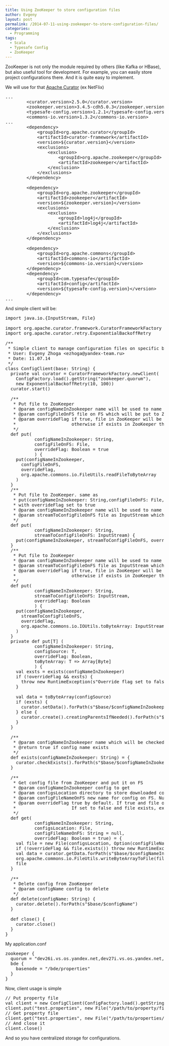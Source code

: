 ```yaml
---
title: Using ZooKeeper to store configuration files
author: Evgeny
layout: post
permalink: /2014-07-11-using-zookeeper-to-store-configuration-files/
categories:
  - Programming
tags:
  - Scala
  - Typesafe Config
  - ZooKeeper
---
```

ZooKeeper is not only the module required by others (like Kafka or HBase), but also useful tool for development. For example, you can easily store project configurations there. And it is quite easy to implement.

<!--more-->

We will use for that [Apache Curator][1] (ex NetFlix)

<pre class="toolbar:1 lang:default decode:true" title="Maven dependencies">...
        &lt;curator.version&gt;2.5.0&lt;/curator.version&gt;
        &lt;zookeeper.version&gt;3.4.5-cdh5.0.3&lt;/zookeeper.version&gt;
        &lt;typesafe-config.version&gt;1.2.1&lt;/typesafe-config.version&gt;
        &lt;commons-io.version&gt;1.3.2&lt;/commons-io.version&gt;
...
        &lt;dependency&gt;
            &lt;groupId&gt;org.apache.curator&lt;/groupId&gt;
            &lt;artifactId&gt;curator-framework&lt;/artifactId&gt;
            &lt;version&gt;${curator.version}&lt;/version&gt;
            &lt;exclusions&gt;
                &lt;exclusion&gt;
                    &lt;groupId&gt;org.apache.zookeeper&lt;/groupId&gt;
                    &lt;artifactId&gt;zookeeper&lt;/artifactId&gt;
                &lt;/exclusion&gt;
            &lt;/exclusions&gt;
        &lt;/dependency&gt;

        &lt;dependency&gt;
            &lt;groupId&gt;org.apache.zookeeper&lt;/groupId&gt;
            &lt;artifactId&gt;zookeeper&lt;/artifactId&gt;
            &lt;version&gt;${zookeeper.version}&lt;/version&gt;
            &lt;exclusions&gt;
                &lt;exclusion&gt;
                    &lt;groupId&gt;log4j&lt;/groupId&gt;
                    &lt;artifactId&gt;log4j&lt;/artifactId&gt;
                &lt;/exclusion&gt;
            &lt;/exclusions&gt;
        &lt;/dependency&gt;

        &lt;dependency&gt;
            &lt;groupId&gt;org.apache.commons&lt;/groupId&gt;
            &lt;artifactId&gt;commons-io&lt;/artifactId&gt;
            &lt;version&gt;${commons-io.version}&lt;/version&gt;
        &lt;/dependency&gt;
        &lt;dependency&gt;
            &lt;groupId&gt;com.typesafe&lt;/groupId&gt;
            &lt;artifactId&gt;config&lt;/artifactId&gt;
            &lt;version&gt;${typesafe-config.version}&lt;/version&gt;
        &lt;/dependency&gt;
...</pre>

And simple client will be:

<pre class="toolbar:1 lang:scala decode:true" title="ConfigClient.scala">import java.io.{InputStream, File}

import org.apache.curator.framework.CuratorFrameworkFactory
import org.apache.curator.retry.ExponentialBackoffRetry

/**
 * Simple client to manage configuration files on specific base path
 * User: Evgeny Zhoga &lt;ezhoga@yandex-team.ru&gt;
 * Date: 11.07.14
 */
class ConfigClient(base: String) {
  private val curator = CuratorFrameworkFactory.newClient(
    ConfigFactory.load().getString("zookeeper.quorum"),
    new ExponentialBackoffRetry(10, 100))
  curator.start()

  /**
   * Put file to ZooKeeper
   * @param configNameInZookeeper name will be used to name config
   * @param configFileOnFS file on FS which will be put to ZooKeeper
   * @param overrideFlag if true, file in ZooKeeper will be overridden,
   *                     otherwise if exists in ZooKeeper then exception will be thrown. True is default
   */
  def put(
           configNameInZookeeper: String,
           configFileOnFS: File,
           overrideFlag: Boolean = true
           ) {
    put(configNameInZookeeper,
      configFileOnFS,
      overrideFlag,
      org.apache.commons.io.FileUtils.readFileToByteArray
    )
  }
  /**
   * Put file to ZooKeeper. same as
   * put(configNameInZookeeper: String,configFileOnFS: File,overrideFlag: Boolean)
   * with overrideFlag set to true
   * @param configNameInZookeeper name will be used to name config
   * @param streamToConfigFileOnFS file as InputStream which will be put to ZooKeeper
   */
  def put(
           configNameInZookeeper: String,
           streamToConfigFileOnFS: InputStream) {
    put(configNameInZookeeper, streamToConfigFileOnFS, overrideFlag = true)
  }
  /**
   * Put file to ZooKeeper
   * @param configNameInZookeeper name will be used to name config
   * @param streamToConfigFileOnFS file as InputStream which will be put to ZooKeeper
   * @param overrideFlag if true, file in ZooKeeper will be overridden,
   *                     otherwise if exists in ZooKeeper then exception will be thrown
   */
  def put(
           configNameInZookeeper: String,
           streamToConfigFileOnFS: InputStream,
           overrideFlag: Boolean
           ) {
    put(configNameInZookeeper,
      streamToConfigFileOnFS,
      overrideFlag,
      org.apache.commons.io.IOUtils.toByteArray: InputStream =&gt; Array[Byte]
    )
  }
  private def put[T] (
           configNameInZookeeper: String,
           configSource: T,
           overrideFlag: Boolean,
           toByteArray: T =&gt; Array[Byte]
           ) {
    val exsts = exists(configNameInZookeeper)
    if (!overrideFlag && exsts) {
      throw new RuntimeException(s"Override flag set to false and $configNameInZookeeper exists")
    }

    val data = toByteArray(configSource)
    if (exsts) {
      curator.setData().forPath(s"$base/$configNameInZookeeper", data)
    } else {
      curator.create().creatingParentsIfNeeded().forPath(s"$base/$configNameInZookeeper", data)
    }
  }

  /**
   * @param configNameInZookeeper name which will be checked
   * @return true if config name exists
   */
  def exists(configNameInZookeeper: String) = {
    curator.checkExists().forPath(s"$base/$configNameInZookeeper") != null
  }

  /**
   * Get config file from ZooKeeper and put it on FS
   * @param configNameInZookeeper config to get
   * @param configsLocation directory to store downloaded config
   * @param configFileNameOnFS new name for config on FS. Null by default, configNameInZookeeper used as name
   * @param overrideFlag true by default. If true and file on FS already exists it will be overridden.
   *                     If set to false and file exists, exception will be thrown
   */
  def get(
           configNameInZookeeper: String,
           configsLocation: File,
           configFileNameOnFS: String = null,
           overrideFlag: Boolean = true) = {
    val file = new File(configsLocation, Option(configFileNameOnFS).getOrElse(configNameInZookeeper))
    if (!overrideFlag && file.exists()) throw new RuntimeException(s"File ${file.getAbsolutePath} exists and not allowed for overriding")
    val data = curator.getData.forPath(s"$base/$configNameInZookeeper")
    org.apache.commons.io.FileUtils.writeByteArrayToFile(file, data)
    file
  }

  /**
   * Delete config from ZooKeeper
   * @param configName config to delete
   */
  def delete(configName: String) {
    curator.delete().forPath(s"$base/$configName")
  }

  def close() {
    curator.close()
  }
}</pre>

My application.conf

<pre class="toolbar:1 lang:default decode:true" title="application.conf">zookeeper {
  quorum = "dev26i.vs.os.yandex.net,dev27i.vs.os.yandex.net,dev28i.vs.os.yandex.net"
  bde {
    basenode = "/bde/properties"
  }
}
</pre>

Now, client usage is simple

<pre class="toolbar:2 nums:false lang:scala decode:true">// Put property file
val client = new ConfigClient(ConfigFactory.load().getString("zookeeper.bde.basenode"))
client.put("test.properties", new File("/path/to/property/file.txt"))
// Get property file
client.get("test.properties", new File("/path/to/properties/dir"), "property_file.name")
// And close it
client.close()</pre>

And so you have centralized storage for configurations.

 [1]: http://curator.apache.org/